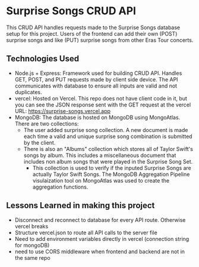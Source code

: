# Surprise Songs CRUD API
This CRUD API handles requests made to the Surprise Songs database setup for this project. Users of the frontend can add their own (POST) surprise songs and like (PUT) surprise songs from other Eras Tour concerts.

## Technologies Used
- Node.js + Express: Framework used for building CRUD API. Handles GET, POST, and PUT requests made by client side device. The API communicates with database to ensure all inputs are valid and not duplicates. 
- vercel:  Hosted on Vercel. This repo does not have client code in it, but you can see the JSON response sent with the GET request at the vercel URL: <a href="https://surprise-songs.vercel.app">https://surprise-songs.vercel.app</a> 
- MongoDB: The database is hosted on MongoDB using MongoAtlas. There are two collections:
  - The user added surprise song collection. A new document is made each time a valid and unique surprise song combination is submitted by the client.
  - There is also an "Albums" collection which stores all of Taylor Swift's songs by album. This includes a miscellaneous document that includes non album songs that were played in the Surprise Song Set.
    - This collection is used to verify if the inputed Surprise Songs are actually Taylor Swift Songs. The MongoDB Aggregation Pipeline visulaization tool on MongoAtlas was used to create the aggregation functions.  

## Lessons Learned in making this project
- Disconnect and reconnect to database for every API route. Otherwise vercel breaks
- Structure vercel.json to route all API calls to the server file
- Need to add environment variables directly in vercel (connection string for mongoDB)
- need to use CORS middleware when frontend and backend are not in the same repo
